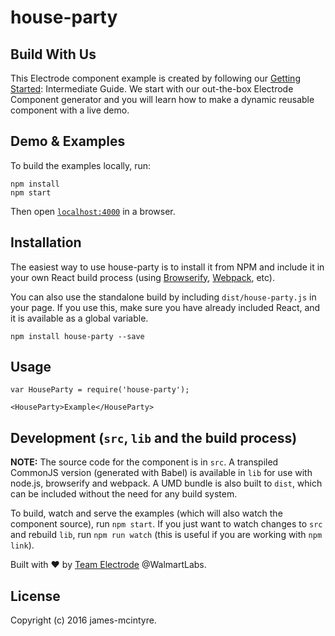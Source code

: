 # house-party

## Build With Us
This Electrode component example is created by following our [Getting Started](https://electrode-io.github.io/docs/build_component.html): Intermediate Guide. We start with our out-the-box Electrode Component generator and you will learn how to make a dynamic reusable component with a live demo.


## Demo & Examples

To build the examples locally, run:

```
npm install
npm start
```

Then open [`localhost:4000`](http://localhost:4000) in a browser.


## Installation

The easiest way to use house-party is to install it from NPM and include it in your own React build process (using [Browserify](http://browserify.org), [Webpack](http://webpack.github.io/), etc).

You can also use the standalone build by including `dist/house-party.js` in your page. If you use this, make sure you have already included React, and it is available as a global variable.

```
npm install house-party --save
```


## Usage

```
var HouseParty = require('house-party');

<HouseParty>Example</HouseParty>
```


## Development (`src`, `lib` and the build process)

**NOTE:** The source code for the component is in `src`. A transpiled CommonJS version (generated with Babel) is available in `lib` for use with node.js, browserify and webpack. A UMD bundle is also built to `dist`, which can be included without the need for any build system.

To build, watch and serve the examples (which will also watch the component source), run `npm start`. If you just want to watch changes to `src` and rebuild `lib`, run `npm run watch` (this is useful if you are working with `npm link`).

Built with :heart: by [Team Electrode](https://github.com/orgs/electrode-io/people) @WalmartLabs.

## License

Copyright (c) 2016 james-mcintyre.
